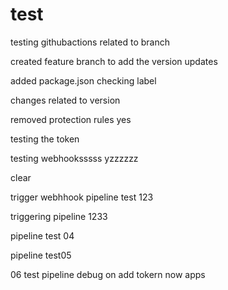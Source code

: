 # test

testing githubactions related to branch

created feature branch to add the version updates


added package.json
checking label


changes related to version


removed protection rules yes

testing the token

testing webhooksssss yzzzzzz

clear

trigger webhhook pipeline test 123

triggering pipeline 1233


pipeline test 04

pipeline test05


06 test pipeline
debug on add tokern now apps
